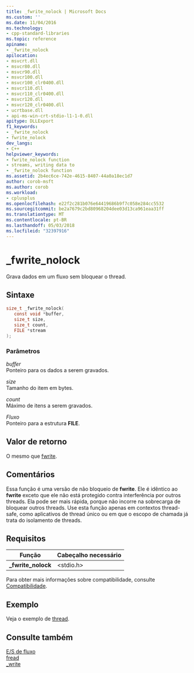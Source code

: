 ```yaml
---
title: _fwrite_nolock | Microsoft Docs
ms.custom: ''
ms.date: 11/04/2016
ms.technology:
- cpp-standard-libraries
ms.topic: reference
apiname:
- _fwrite_nolock
apilocation:
- msvcrt.dll
- msvcr80.dll
- msvcr90.dll
- msvcr100.dll
- msvcr100_clr0400.dll
- msvcr110.dll
- msvcr110_clr0400.dll
- msvcr120.dll
- msvcr120_clr0400.dll
- ucrtbase.dll
- api-ms-win-crt-stdio-l1-1-0.dll
apitype: DLLExport
f1_keywords:
- _fwrite_nolock
- fwrite_nolock
dev_langs:
- C++
helpviewer_keywords:
- fwrite_nolock function
- streams, writing data to
- _fwrite_nolock function
ms.assetid: 2b4ec6ce-742e-4615-8407-44a0a18ec1d7
author: corob-msft
ms.author: corob
ms.workload:
- cplusplus
ms.openlocfilehash: e22f2c281b076e64419686b9f7c058e284cc5532
ms.sourcegitcommit: be2a7679c2bd80968204dee03d13ca961eaa31ff
ms.translationtype: MT
ms.contentlocale: pt-BR
ms.lasthandoff: 05/03/2018
ms.locfileid: "32397916"
---
```

# <a name="fwritenolock"></a>_fwrite_nolock

Grava dados em um fluxo sem bloquear o thread.

## <a name="syntax"></a>Sintaxe

```C
size_t _fwrite_nolock(
   const void *buffer,
   size_t size,
   size_t count,
   FILE *stream
);
```

### <a name="parameters"></a>Parâmetros

*buffer*<br/>
Ponteiro para os dados a serem gravados.

*size*<br/>
Tamanho do item em bytes.

*count*<br/>
Máximo de itens a serem gravados.

*Fluxo*<br/>
Ponteiro para a estrutura **FILE**.

## <a name="return-value"></a>Valor de retorno

O mesmo que [fwrite](fwrite.md).

## <a name="remarks"></a>Comentários

Essa função é uma versão de não bloqueio de **fwrite**. Ele é idêntico ao **fwrite** exceto que ele não está protegido contra interferência por outros threads. Ela pode ser mais rápida, porque não incorre na sobrecarga de bloquear outros threads. Use esta função apenas em contextos thread-safe, como aplicativos de thread único ou em que o escopo de chamada já trata do isolamento de threads.

## <a name="requirements"></a>Requisitos

|Função|Cabeçalho necessário|
|--------------|---------------------|
|**_fwrite_nolock**|\<stdio.h>|

Para obter mais informações sobre compatibilidade, consulte [Compatibilidade](../../c-runtime-library/compatibility.md).

## <a name="example"></a>Exemplo

Veja o exemplo de [thread](fread.md).

## <a name="see-also"></a>Consulte também

[E/S de fluxo](../../c-runtime-library/stream-i-o.md)<br/>
[fread](fread.md)<br/>
[_write](write.md)<br/>
